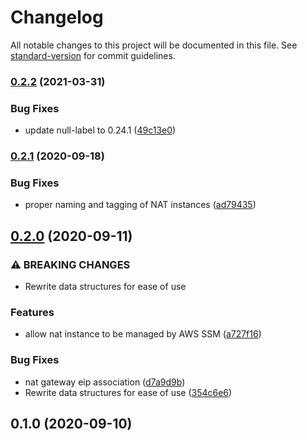 # Changelog

All notable changes to this project will be documented in this file. See [standard-version](https://github.com/conventional-changelog/standard-version) for commit guidelines.

### [0.2.2](https://gitlab.com/guardianproject-ops/terraform-aws-vpc/compare/0.2.1...0.2.2) (2021-03-31)


### Bug Fixes

* update null-label to 0.24.1 ([49c13e0](https://gitlab.com/guardianproject-ops/terraform-aws-vpc/commit/49c13e0fddfb3d29c6be66818720d04572ac3ba3))

### [0.2.1](https://gitlab.com/guardianproject-ops/terraform-aws-vpc/compare/0.2.0...0.2.1) (2020-09-18)


### Bug Fixes

* proper naming and tagging of NAT instances ([ad79435](https://gitlab.com/guardianproject-ops/terraform-aws-vpc/commit/ad7943564e24104e72953ef63758ab0c0b9050ce))

## [0.2.0](https://gitlab.com/guardianproject-ops/terraform-aws-vpc/compare/0.1.0...0.2.0) (2020-09-11)


### ⚠ BREAKING CHANGES

* Rewrite data structures for ease of use

### Features

* allow nat instance to be managed by AWS SSM ([a727f16](https://gitlab.com/guardianproject-ops/terraform-aws-vpc/commit/a727f16746545e1a00d3ec8af9915b58dddffeff))


### Bug Fixes

* nat gateway eip association ([d7a9d9b](https://gitlab.com/guardianproject-ops/terraform-aws-vpc/commit/d7a9d9b9ec9a05c0a032a7accdcb0b9824f72a37))
* Rewrite data structures for ease of use ([354c6e6](https://gitlab.com/guardianproject-ops/terraform-aws-vpc/commit/354c6e6ca34faccde1bbc5ac887a86bfab09bf05))

## 0.1.0 (2020-09-10)
